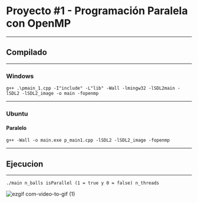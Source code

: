# Proyecto #1 - Programación Paralela con OpenMP

<hr>

## Compilado

<hr>

### Windows

```
g++ .\pmain_1.cpp -I"include" -L"lib" -Wall -lmingw32 -lSDL2main -lSDL2 -lSDL2_image -o main -fopenmp
```

<hr>

### Ubuntu

#### Paralelo
```
g++ -Wall -o main.exe p_main1.cpp -lSDL2 -lSDL2_image -fopenmp
```


<hr>

## Ejecucion

<hr>

```
./main n_balls isParallel (1 = true y 0 = false) n_threads
```


![ezgif com-video-to-gif (1)](https://user-images.githubusercontent.com/28350445/226826695-3c27121c-7f45-4d39-b8dc-3fbfd747fa28.gif)
